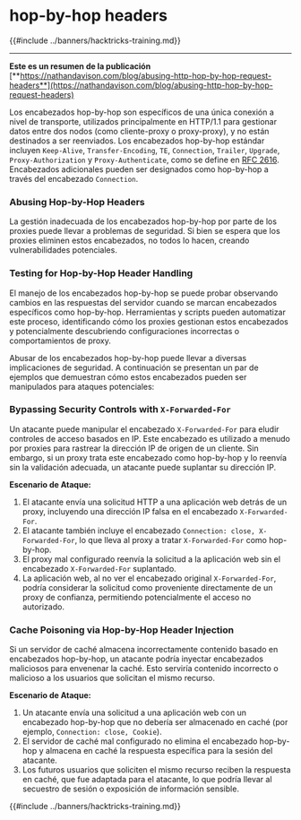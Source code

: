 # hop-by-hop headers

{{#include ../banners/hacktricks-training.md}}

---

**Este es un resumen de la publicación** [**https://nathandavison.com/blog/abusing-http-hop-by-hop-request-headers**](https://nathandavison.com/blog/abusing-http-hop-by-hop-request-headers)

Los encabezados hop-by-hop son específicos de una única conexión a nivel de transporte, utilizados principalmente en HTTP/1.1 para gestionar datos entre dos nodos (como cliente-proxy o proxy-proxy), y no están destinados a ser reenviados. Los encabezados hop-by-hop estándar incluyen `Keep-Alive`, `Transfer-Encoding`, `TE`, `Connection`, `Trailer`, `Upgrade`, `Proxy-Authorization` y `Proxy-Authenticate`, como se define en [RFC 2616](https://tools.ietf.org/html/rfc2616#section-13.5.1). Encabezados adicionales pueden ser designados como hop-by-hop a través del encabezado `Connection`.

### Abusing Hop-by-Hop Headers

La gestión inadecuada de los encabezados hop-by-hop por parte de los proxies puede llevar a problemas de seguridad. Si bien se espera que los proxies eliminen estos encabezados, no todos lo hacen, creando vulnerabilidades potenciales.

### Testing for Hop-by-Hop Header Handling

El manejo de los encabezados hop-by-hop se puede probar observando cambios en las respuestas del servidor cuando se marcan encabezados específicos como hop-by-hop. Herramientas y scripts pueden automatizar este proceso, identificando cómo los proxies gestionan estos encabezados y potencialmente descubriendo configuraciones incorrectas o comportamientos de proxy.

Abusar de los encabezados hop-by-hop puede llevar a diversas implicaciones de seguridad. A continuación se presentan un par de ejemplos que demuestran cómo estos encabezados pueden ser manipulados para ataques potenciales:

### Bypassing Security Controls with `X-Forwarded-For`

Un atacante puede manipular el encabezado `X-Forwarded-For` para eludir controles de acceso basados en IP. Este encabezado es utilizado a menudo por proxies para rastrear la dirección IP de origen de un cliente. Sin embargo, si un proxy trata este encabezado como hop-by-hop y lo reenvía sin la validación adecuada, un atacante puede suplantar su dirección IP.

**Escenario de Ataque:**

1. El atacante envía una solicitud HTTP a una aplicación web detrás de un proxy, incluyendo una dirección IP falsa en el encabezado `X-Forwarded-For`.
2. El atacante también incluye el encabezado `Connection: close, X-Forwarded-For`, lo que lleva al proxy a tratar `X-Forwarded-For` como hop-by-hop.
3. El proxy mal configurado reenvía la solicitud a la aplicación web sin el encabezado `X-Forwarded-For` suplantado.
4. La aplicación web, al no ver el encabezado original `X-Forwarded-For`, podría considerar la solicitud como proveniente directamente de un proxy de confianza, permitiendo potencialmente el acceso no autorizado.

### Cache Poisoning via Hop-by-Hop Header Injection

Si un servidor de caché almacena incorrectamente contenido basado en encabezados hop-by-hop, un atacante podría inyectar encabezados maliciosos para envenenar la caché. Esto serviría contenido incorrecto o malicioso a los usuarios que solicitan el mismo recurso.

**Escenario de Ataque:**

1. Un atacante envía una solicitud a una aplicación web con un encabezado hop-by-hop que no debería ser almacenado en caché (por ejemplo, `Connection: close, Cookie`).
2. El servidor de caché mal configurado no elimina el encabezado hop-by-hop y almacena en caché la respuesta específica para la sesión del atacante.
3. Los futuros usuarios que soliciten el mismo recurso reciben la respuesta en caché, que fue adaptada para el atacante, lo que podría llevar al secuestro de sesión o exposición de información sensible.

{{#include ../banners/hacktricks-training.md}}
